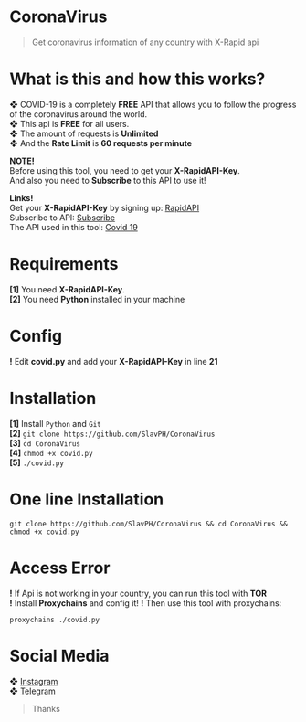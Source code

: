 # CoronaVirus
>Get coronavirus information of any country with X-Rapid api


# What is this and how this works?                              
❖ COVID-19 is a completely **FREE** API that allows you to follow the progress of the coronavirus around the world.                          
❖ This api is **FREE** for all users.                 
❖ The amount of requests is **Unlimited**                                       
❖ And the **Rate Limit** is **60 requests per minute**                                  

**NOTE!**                   
Before using this tool, you need to get your **X-RapidAPI-Key**.                         
And also you need to **Subscribe** to this API to use it!                          

**Links!**                          
Get your **X-RapidAPI-Key** by signing up: [RapidAPI](https://rapidapi.com)                      
Subscribe to API: [Subscribe](https://rapidapi.com/api-sports/api/covid-193/pricing)                            
The API used in this tool: [Covid 19](https://rapidapi.com/api-sports/api/covid-193)                          


# Requirements                      
**[1]** You need **X-RapidAPI-Key**.                                                             
**[2]** You need **Python** installed in your machine                             

# Config
**!** Edit **covid.py** and add your **X-RapidAPI-Key** in line **21**                    

# Installation                                  
**[1]** Install `Python` and `Git`                                
**[2]** `git clone https://github.com/SlavPH/CoronaVirus`                                             
**[3]** `cd CoronaVirus`                                              
**[4]** `chmod +x covid.py`                                     
**[5]** `./covid.py`                  

# One line Installation
```
git clone https://github.com/SlavPH/CoronaVirus && cd CoronaVirus && chmod +x covid.py
```
# Access Error
**!**  If Api is not working in your country, you can run this tool with **TOR**                             
**!**  Install **Proxychains** and config it!
**!**  Then use this tool with proxychains:                            
```
proxychains ./covid.py
```

# Social Media
❖ [Instagram](https://instagram.com/theslavph)                                                
❖ [Telegram](https://telegram.me/theslavph)

> Thanks 
